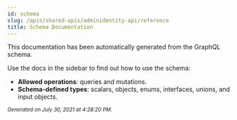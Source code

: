 ```yaml
---
id: schema
slug: /apis/shared-apis/adminidentity-api/reference
title: Schema Documentation
---
```


This documentation has been automatically generated from the GraphQL schema.

Use the docs in the sidebar to find out how to use the schema:

- **Allowed operations**: queries and mutations.
- **Schema-defined types**: scalars, objects, enums, interfaces, unions, and input objects.

<small><i>Generated on July 30, 2021 at 4:28:20 PM.</i></small>
